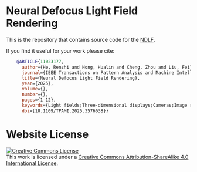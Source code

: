 # Neural Defocus Light Field Rendering

This is the repository that contains source code for the <a href="https://cubhe.github.io/NDLF/" target="_blank" rel="noopener noreferrer">NDLF</a>.

If you find it useful for your work please cite:

```bibtex
    @ARTICLE{11023177,
      author={He, Renzhi and Hong, Hualin and Cheng, Zhou and Liu, Fei},
      journal={IEEE Transactions on Pattern Analysis and Machine Intelligence}, 
      title={Neural Defocus Light Field Rendering}, 
      year={2025},
      volume={},
      number={},
      pages={1-12},
      keywords={Light fields;Three-dimensional displays;Cameras;Image resolution;Kernel;Rendering (computer graphics);Optical imaging;Accuracy;Computational modeling;Training;Computational Imaging;Point Spread Function;Light Field;Defocus Light Field},
      doi={10.1109/TPAMI.2025.3576638}}
```
# Website License
<a rel="license" href="http://creativecommons.org/licenses/by-sa/4.0/"><img alt="Creative Commons License" style="border-width:0" src="https://i.creativecommons.org/l/by-sa/4.0/88x31.png" /></a><br />This work is licensed under a <a rel="license" href="http://creativecommons.org/licenses/by-sa/4.0/">Creative Commons Attribution-ShareAlike 4.0 International License</a>.
